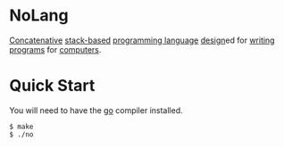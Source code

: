 # NoLang

[Concatenative](https://concatenative.org) [stack-based](https://en.wikipedia.org/wiki/Stack-oriented_programming) [programming language](https://en.wikipedia.org/wiki/Programming_language) [design](https://en.wikipedia.org/wiki/Design)ed for [writing](https://en.wikipedia.org/wiki/Writing) [programs](https://en.wikipedia.org/wiki/Computer_program) for [computers](https://en.wikipedia.org/wiki/Computer).

# Quick Start

You will need to have the [go](https://go.dev) compiler installed.
```console
$ make
$ ./no
```
